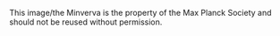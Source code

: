 This image/the Minverva is the property of the Max Planck Society and should not be reused without permission.
